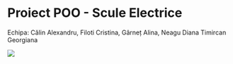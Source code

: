 # Proiect POO - Scule Electrice
Echipa: Călin Alexandru, Filoti Cristina, Gârneț Alina, Neagu Diana
        Timircan Georgiana

<img src="https://media1.tenor.com/m/arqlNu8gyJYAAAAd/cat-cat-jumping.gif">
